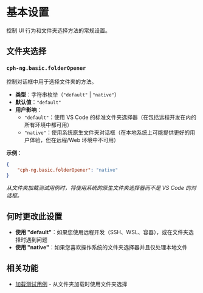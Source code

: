 # 基本设置

控制 UI 行为和文件夹选择方法的常规设置。

## 文件夹选择

### `cph-ng.basic.folderOpener`

控制对话框中用于选择文件夹的方法。

- **类型**：字符串枚举（`"default"` | `"native"`）
- **默认值**：`"default"`
- **用户影响**：
    - `"default"`：使用 VS
      Code 的标准文件夹选择器（在包括远程开发在内的所有环境中都可用）
    - `"native"`：使用系统原生文件夹对话框（在本地系统上可能提供更好的用户体验，但在远程/Web 环境中不可用）

**示例**：

```json
{
    "cph-ng.basic.folderOpener": "native"
}
```

_从文件夹加载测试用例时，将使用系统的原生文件夹选择器而不是 VS Code 的对话框。_

## 何时更改此设置

- **使用 "default"**：如果您使用远程开发（SSH、WSL、容器），或在文件夹选择时遇到问题
- **使用 "native"**：如果您喜欢操作系统的文件夹选择器并且仅处理本地文件

## 相关功能

- [加载测试用例](../features/load-test-cases.md) - 从文件夹加载时使用文件夹选择
